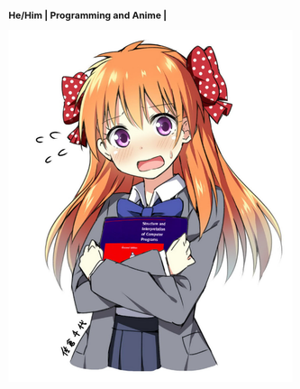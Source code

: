 ### 

### He/Him | Programming and Anime |  


<!-- <img src ="https://github.com/Bensatankki/Bensatankki/blob/main/Shima_Rin_Motivated_With_C.png">
-->

<img src ="https://github.com/Bensatankki/Bensatankki/blob/main/Sakura_Chiyo_Flustered_Hugging_SICP.jpg">

<!--
**Bensatankki/Bensatankki** is a ✨ _special_ ✨ repository because its `README.md` (this file) appears on your GitHub profile.

Here are some ideas to get you started:

- 🔭 I’m currently working on ...
- 🌱 I’m currently learning ...
- 👯 I’m looking to collaborate on ...
- 🤔 I’m looking for help with ...
- 💬 Ask me about ...
- 📫 How to reach me: ...
- 😄 Pronouns: ...
- ⚡ Fun fact: ...
-->
